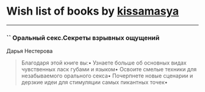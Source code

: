 # Wish list of books by [kissamasya](http://vk.com/id68439978)
---

### `` Оральный секс.Секреты взрывных ощущений
Дарья Нестерова
> Благодаря этой книге вы:• Узнаете больше об основных видах чувственных ласк губами и языком• Освоите смелые техники для незабываемого орального секса• Почерпнете новые сценарии и дерзкие идеи для стимуляции самых пикантных точек• 

